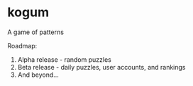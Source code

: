 # kogum
A game of patterns

Roadmap:
1) Alpha release - random puzzles
2) Beta release - daily puzzles, user accounts, and rankings
3) And beyond...
